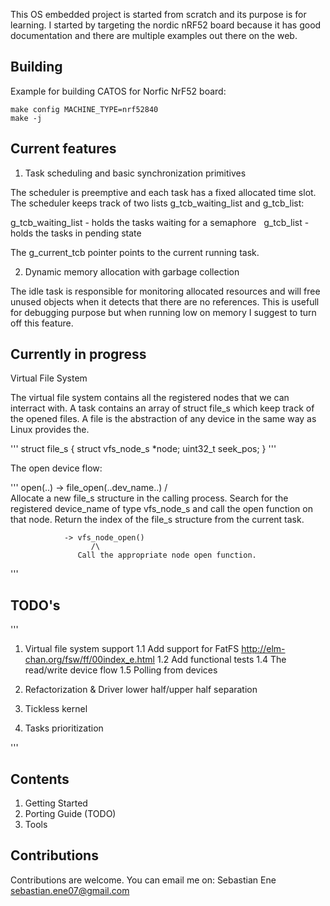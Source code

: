 This OS embedded project is started from scratch and its purpose is for
learning. I started by targeting the nordic nRF52 board because it has good
documentation and there are multiple examples out there on the web.

## Building

Example for building CATOS for Norfic NrF52 board:

```
make config MACHINE_TYPE=nrf52840
make -j
```

## Current features

1. Task scheduling and basic synchronization primitives

The scheduler is preemptive and each task has a fixed allocated time slot. &nbsp;
The scheduler keeps track of two lists g_tcb_waiting_list and g_tcb_list:  &nbsp;

g_tcb_waiting_list - holds the tasks waiting for a semaphore &nbsp;
g_tcb_list         - holds the tasks in pending state        &nbsp;

The g_current_tcb pointer points to the current running task. &nbsp;

2. Dynamic memory allocation with garbage collection

The idle task is responsible for monitoring allocated resources and will free
unused objects when it detects that there are no references. This is usefull
for debugging purpose but when running low on memory I suggest to turn off this
feature.

## Currently in progress

Virtual File System

The virtual file system contains all the registered nodes that we can interract
with.
A task contains an array of struct file_s which keep track of the opened
files. A file is the abstraction of any device in the same way as Linux
provides the.

'''
struct file_s
{
  struct vfs_node_s *node;
  uint32_t seek_pos;
}
'''

The open device flow: &nbsp;

'''
open(..) -> file_open(..dev_name..)
                /\
         Allocate a new file_s structure
         in the calling process. Search
         for the registered device_name
         of type vfs_node_s and call the
         open function on that node.
         Return the index of the file_s
         structure from the current task.

                -> vfs_node_open()
                      /\
                   Call the appropriate node open function.
'''

## TODO's

'''
1. Virtual file system support
  1.1 Add support for FatFS http://elm-chan.org/fsw/ff/00index_e.html
  1.2 Add functional tests
  1.4 The read/write device flow
  1.5 Polling from devices

2. Refactorization & Driver lower half/upper half separation
3. Tickless kernel
4. Tasks prioritization

'''

## Contents

1. Getting Started
2. Porting Guide (TODO)
3. Tools

## Contributions

Contributions are welcome.
You can email me on: Sebastian Ene <sebastian.ene07@gmail.com>
